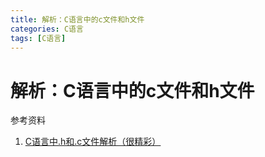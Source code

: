 ```yaml
---
title: 解析：C语言中的c文件和h文件
categories: C语言
tags: [C语言]
---
```

# 解析：C语言中的c文件和h文件

参考资料

1. [C语言中.h和.c文件解析（很精彩）](https://www.cnblogs.com/laojie4321/archive/2012/03/30/2425015.html)